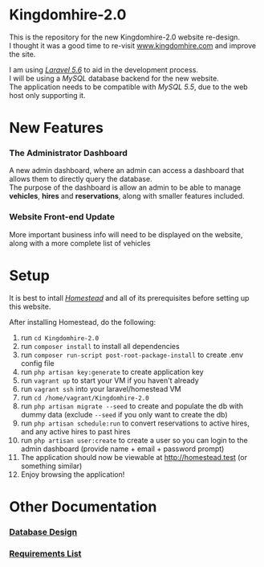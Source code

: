 # Kingdomhire-2.0
This is the repository for the new Kingdomhire-2.0 website re-design.  
I thought it was a good time to re-visit www.kingdomhire.com and improve the site.

I am using [*Laravel 5.6*](https://laravel.com/docs/5.6/installation) to aid in the development process.  
I will be using a *MySQL* database backend for the new website.  
The application needs to be compatible with *MySQL 5.5*, due to the web host only supporting it.

# New Features
### The Administrator Dashboard
  A new admin dashboard, where an admin can access a dashboard that allows them to directly query the database.  
  The purpose of the dashboard is allow an admin to be able to manage __vehicles__, __hires__ and __reservations__, along with smaller features included.
   
### Website Front-end Update 
   More important business info will need to be displayed on the website, along with a more complete list of vehicles

# Setup
It is best to intall [*Homestead*](https://laravel.com/docs/5.6/homestead#installation-and-setup) and all of its prerequisites before setting up this website.

After installing Homestead, do the following:
  1. run `cd Kingdomhire-2.0`  
  2. run `composer install` to install all dependencies    
  3. run `composer run-script post-root-package-install` to create .env config file
  4. run `php artisan key:generate` to create application key
  5. run `vagrant up` to start your VM if you haven't already    
  6. run `vagrant ssh` into your laravel/homestead VM
  7. run `cd /home/vagrant/Kingdomhire-2.0`
  8. run `php artisan migrate --seed` to create and populate the db with dummy data (exclude `--seed` if you only want to create the db)
  9. run `php artisan schedule:run` to convert reservations to active hires, and any active hires to past hires  
  10. run `php artisan user:create` to create a user so you can login to the admin dashboard (provide name + email + password prompt)
  11. The application should now be viewable at http://homestead.test (or something similar)
  12. Enjoy browsing the application!  

# Other Documentation
### [Database Design](DATABASE.md)  
### [Requirements List](REQUIREMENTS.md)
 